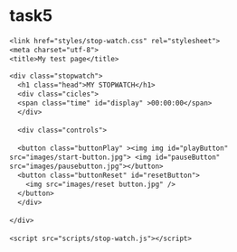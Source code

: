 # task5

<html>
  <head>
    
    <link href="styles/stop-watch.css" rel="stylesheet">
    <meta charset="utf-8">
    <title>My test page</title>
  </head>
  <body>

    <div class="stopwatch">
      <h1 class="head">MY STOPWATCH</h1>
      <div class="cicles">
      <span class="time" id="display" >00:00:00</span>
      </div>

      <div class="controls">
      
      <button class="buttonPlay" ><img img id="playButton" src="images/start-button.jpg"> <img id="pauseButton" src="images/pausebutton.jpg"></button>
      <button class="buttonReset" id="resetButton">
        <img src="images/reset button.jpg" />
      </button>
      </div>

    </div>

    <script src="scripts/stop-watch.js"></script>

  </body>
</html> 
